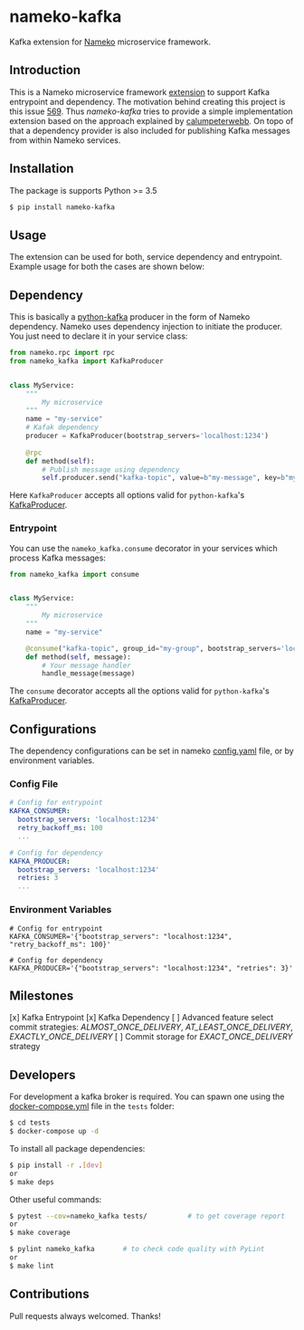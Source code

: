 # nameko-kafka

Kafka extension for [Nameko](https://www.nameko.io/) microservice framework. 

## Introduction

This is a Nameko microservice framework [extension](https://nameko.readthedocs.io/en/stable/key_concepts.html) to support Kafka entrypoint and dependency. The motivation behind 
creating this project is this issue [569](https://github.com/nameko/nameko/issues/569). Thus _nameko-kafka_ tries to provide 
a simple implementation extension based on the approach explained by [calumpeterwebb](https://medium.com/@calumpeterwebb/nameko-tutorial-creating-a-kafka-consuming-microservice-c4a7adb804d0).
On topo of that a dependency provider is also included for publishing Kafka messages from within Nameko services.

## Installation

The package is supports Python >= 3.5
```bash
$ pip install nameko-kafka
```

## Usage

The extension can be used for both, service dependency and entrypoint. Example usage for both the cases are shown below:

## Dependency

This is basically a [python-kafka](https://github.com/dpkp/kafka-python) producer in the form of Nameko dependency. 
Nameko uses dependency injection to initiate the producer. You just need to declare it in your service class:

```python
from nameko.rpc import rpc
from nameko_kafka import KafkaProducer


class MyService:
    """
        My microservice
    """
    name = "my-service"
    # Kafak dependency
    producer = KafkaProducer(bootstrap_servers='localhost:1234')
    
    @rpc
    def method(self):
        # Publish message using dependency
        self.producer.send("kafka-topic", value=b"my-message", key=b"my-key")
```

Here `KafkaProducer` accepts all options valid for `python-kafka`'s [KafkaProducer](https://kafka-python.readthedocs.io/en/master/apidoc/KafkaProducer.html).

### Entrypoint

You can use the `nameko_kafka.consume` decorator in your services which process Kafka messages:

```python
from nameko_kafka import consume


class MyService:
    """
        My microservice 
    """
    name = "my-service"

    @consume("kafka-topic", group_id="my-group", bootstrap_servers='localhost:1234')
    def method(self, message):
        # Your message handler
        handle_message(message) 
```

The `consume` decorator accepts all the options valid for `python-kafka`'s [KafkaProducer](https://kafka-python.readthedocs.io/en/master/apidoc/KafkaConsumer.html).

## Configurations

The dependency configurations can be set in nameko [config.yaml]((https://docs.nameko.io/en/stable/cli.html)) file, or 
by environment variables.

### Config File

```yaml
# Config for entrypoint
KAFKA_CONSUMER:
  bootstrap_servers: 'localhost:1234'
  retry_backoff_ms: 100
  ...

# Config for dependency
KAFKA_PRODUCER:
  bootstrap_servers: 'localhost:1234'
  retries: 3
  ...
```

### Environment Variables

```.env
# Config for entrypoint
KAFKA_CONSUMER='{"bootstrap_servers": "localhost:1234", "retry_backoff_ms": 100}'

# Config for dependency
KAFKA_PRODUCER='{"bootstrap_servers": "localhost:1234", "retries": 3}'
```

## Milestones

[x] Kafka Entrypoint
[x] Kafka Dependency
[ ] Advanced feature select commit strategies: _ALMOST_ONCE_DELIVERY_, _AT_LEAST_ONCE_DELIVERY_, _EXACTLY_ONCE_DELIVERY_
[ ] Commit storage for _EXACT_ONCE_DELIVERY_ strategy

## Developers

For development a kafka broker is required. You can spawn one using the [docker-compose.yml](https://github.com/ketgo/nameko-kafka/blob/master/tests/conftest.py) 
file in the `tests` folder:
```bash
$ cd tests
$ docker-compose up -d 
```

To install all package dependencies:
```bash
$ pip install -r .[dev]
or
$ make deps
```

Other useful commands:
```bash
$ pytest --cov=nameko_kafka tests/			# to get coverage report
or
$ make coverage

$ pylint nameko_kafka       # to check code quality with PyLint
or
$ make lint
```

## Contributions

Pull requests always welcomed. Thanks!
